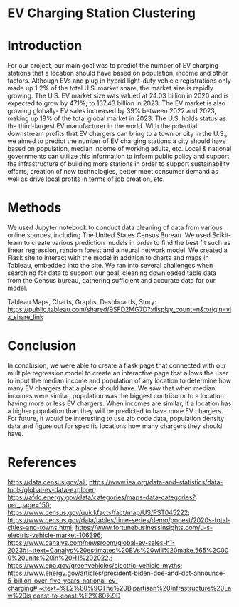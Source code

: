 # EV Charging Station Clustering

# Introduction
For our project, our main goal was to predict the number of EV charging stations that a location should have based on population, income and other factors. Although EVs and plug in hybrid light-duty vehicle registrations only made up 1.2% of the total U.S. market share, the market size is rapidly growing. The U.S. EV market size was valued at 24.03 billion in 2020 and is expected to grow by 471%, to 137.43 billion in 2023. The EV market is also growing globally- EV sales increased by 39% between 2022 and 2023, making up 18% of the total global market in 2023. The U.S. holds status as the third-largest EV manufacturer in the world. With the potential downstream profits that EV chargers can bring to a town or city in the U.S., we aimed to predict the number of EV charging stations a city should have based on population, median income of working adults, etc. Local & national governments can utilize this information to inform public policy and support the infrastructure of building more stations in order to support sustainability efforts, creation of new technologies, better meet consumer demand as well as drive local profits in terms of job creation, etc.  

# Methods
We used Jupyter notebook to conduct data cleaning of data from various online sources, including The United States Census Bureau. We used Scikit-learn to create various prediction models in order to find the best fit such as linear regression, random forest and a neural network model. We created a Flask site to interact with the model in addition to charts and maps in Tableau, embedded into the site. We ran into several challenges when searching for data to support our goal, cleaning downloaded table data from the Census bureau, gathering sufficient and accurate data for our model. 

Tableau Maps, Charts, Graphs, Dashboards, Story: https://public.tableau.com/shared/9SFD2MG7D?:display_count=n&:origin=viz_share_link 

# Conclusion
In conclusion, we were able to create a flask page that connected with our multiple regression model to create an interactive page that allows the user to input the median income and population of any location to determine how many EV chargers that a place should have. We saw that when median incomes were similar, population was the biggest contributor to a location having more or less EV chargers. When incomes are similar, if a location has a higher population than they will be predicted to have more EV chargers. For future, it would be interesting to use zip code data, population density data and figure out for specific locations how many chargers they should have. 



# References
https://data.census.gov/all; https://www.iea.org/data-and-statistics/data-tools/global-ev-data-explorer; https://afdc.energy.gov/data/categories/maps-data-categories?per_page=150; https://www.census.gov/quickfacts/fact/map/US/PST045222; https://www.census.gov/data/tables/time-series/demo/popest/2020s-total-cities-and-towns.html; https://www.fortunebusinessinsights.com/u-s-electric-vehicle-market-106396; https://www.canalys.com/newsroom/global-ev-sales-h1-2023#:~:text=Canalys%20estimates%20EVs%20will%20make,565%2C000%20units%20in%20H1%202022.; https://www.epa.gov/greenvehicles/electric-vehicle-myths; https://www.energy.gov/articles/president-biden-doe-and-dot-announce-5-billion-over-five-years-national-ev-charging#:~:text=%E2%80%9CThe%20Bipartisan%20Infrastructure%20Law%20is,coast-to-coast.%E2%80%9D

